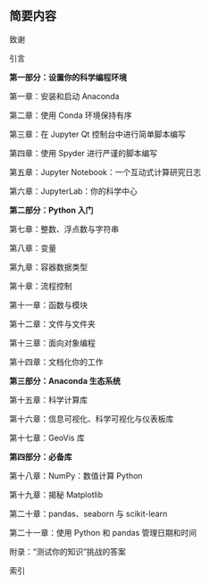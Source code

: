 ## **简要内容**

致谢

引言

**第一部分：设置你的科学编程环境**

第一章：安装和启动 Anaconda

第二章：使用 Conda 环境保持有序

第三章：在 Jupyter Qt 控制台中进行简单脚本编写

第四章：使用 Spyder 进行严谨的脚本编写

第五章：Jupyter Notebook：一个互动式计算研究日志

第六章：JupyterLab：你的科学中心

**第二部分：Python 入门**

第七章：整数、浮点数与字符串

第八章：变量

第九章：容器数据类型

第十章：流程控制

第十一章：函数与模块

第十二章：文件与文件夹

第十三章：面向对象编程

第十四章：文档化你的工作

**第三部分：Anaconda 生态系统**

第十五章：科学计算库

第十六章：信息可视化、科学可视化与仪表板库

第十七章：GeoVis 库

**第四部分：必备库**

第十八章：NumPy：数值计算 Python

第十九章：揭秘 Matplotlib

第二十章：pandas、seaborn 与 scikit-learn

第二十一章：使用 Python 和 pandas 管理日期和时间

附录：“测试你的知识”挑战的答案

索引

